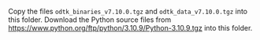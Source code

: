Copy the files `odtk_binaries_v7.10.0.tgz` and `odtk_data_v7.10.0.tgz` into this folder.
Download the Python source files from https://www.python.org/ftp/python/3.10.9/Python-3.10.9.tgz into this folder.
